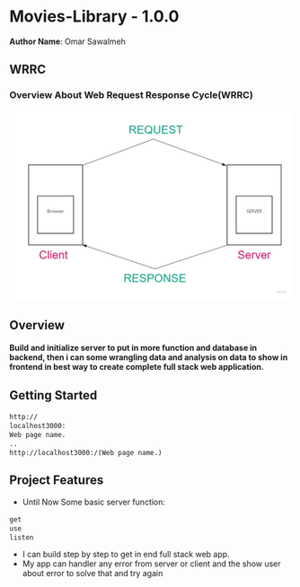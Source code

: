# Movies-Library - 1.0.0

**Author Name**: Omar Sawalmeh

## WRRC
### Overview About Web Request Response Cycle(WRRC)
![Overview About Web Request Response Cycle(WRRC)](./Image/WRRC.jpg)

## Overview
#### Build and initialize server to put in more function and database in backend, then i can some wrangling data and analysis on data to show in frontend in best way to create complete full stack web application.

## Getting Started
```
http://
localhost3000:
Web page name.
..
http://localhost3000:/(Web page name.)

```

## Project Features
<!-- What are the features included in you app -->
- Until Now Some basic server function:
```
get 
use
listen
```
- I can build step by step to get in end full stack web app.
- My app can handler any error from server or client and the show user about error to solve that and try again